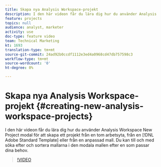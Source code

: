 ```yaml
---
title: Skapa nya Analysis Workspace-projekt
description: I den här videon får du lära dig hur du använder Analysis Workspace New Project modal för att skapa ett projekt från en tom arbetsyta, från en Adobe-standardmall eller från en anpassad mall. Du kan till och med söka efter och sortera mallarna i den modala mallen efter en som passar dina behov.
feature: projects
topics: null
audience: analyst, marketer
activity: use
doc-type: feature video
team: Technical Marketing
kt: 1693
translation-type: tm+mt
source-git-commit: 24ad92b0ccdf1112e3ed4a0968cd47db757598c3
workflow-type: tm+mt
source-wordcount: '0'
ht-degree: 0%

---
```



# Skapa nya Analysis Workspace-projekt {#creating-new-analysis-workspace-projects}

I den här videon får du lära dig hur du använder Analysis Workspace New Project modal för att skapa ett projekt från en tom arbetsyta, från en [!DNL Adobe Standard Template] eller från en anpassad mall. Du kan till och med söka efter och sortera mallarna i den modala mallen efter en som passar dina behov.

>[!VIDEO](https://video.tv.adobe.com/v/23233/?quality=12)
